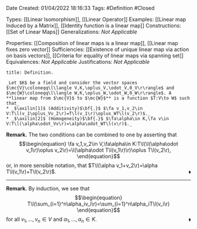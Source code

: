 <br />
<br />

Date Created: 01/04/2022 18:16:33
Tags: #Definition #Closed

Types: [[Linear Isomorphism]], [[Linear Operator]]
Examples: [[Linear map Induced by a Matrix]], [[Identity function is a linear map]]
Constructions: [[Set of Linear Maps]]
Generalizations: _Not Applicable_

Properties: [[Composition of linear maps is a linear map]], [[Linear map fixes zero vector]]
Sufficiencies: [[Existence of unique linear map via action on basis vectors]], [[Criteria for equality of linear maps via spanning set]]
Equivalences: _Not Applicable_
Justifications: _Not Applicable_

``` ad-Definition
title: Definition.

_Let $K$ be a field and consider the vector spaces $\mc{V}\coloneqq\l\langle V,K,\oplus_V,\odot_V,0_V\r\rangle$ and $\mc{W}\coloneqq\l\langle W,K,\oplus_W,\odot_W,0_W\r\rangle$. A **linear map from $\mc{V}$ to $\mc{W}$** is a function $T:V\to W$ such that_
* _$\axilin[1]$ (Additivity)$\bf{.}$ $\fa v_1,v_2\in V:T\l(v_1\oplus_Vv_2\r)=T\l(v_1\r)\oplus_WT\l(v_2\r)$._
* _$\axilin[2]$ (Homogeneity)$\bf{.}$ $\fa\alpha\in K,\fa v\in V:T\l(\alpha\odot_Vv\r)=\alpha\odot_WT\l(v\r)$._

```

**Remark.** The two conditions can be combined to one by asserting that
$$\begin{equation}
    \fa v_1,v_2\in V,\fa\alpha\in K:T\l(\l(\alpha\odot v_1\r)\oplus v_2\r)=\l(\alpha\odot T\l(v_1\r)\r)\oplus T\l(v_2\r),
\end{equation}$$
or, in more sensible notation, that $T\l(\alpha v_1+v_2\r)=\alpha T\l(v_1\r)+T\l(v_2\r)$.<span style="float:right;">$\blacklozenge$</span>

---

**Remark.** By induction, we see that
$$\begin{equation}
    T\l(\sum_{i=1}^n\alpha_iv_i\r)=\sum_{i=1}^n\alpha_iT\l(v_i\r)
\end{equation}$$
for all $v_1,\dots,v_n\in V$ and $\alpha_1,\dots,\alpha_n\in K$.<span style="float:right;">$\blacklozenge$</span>

